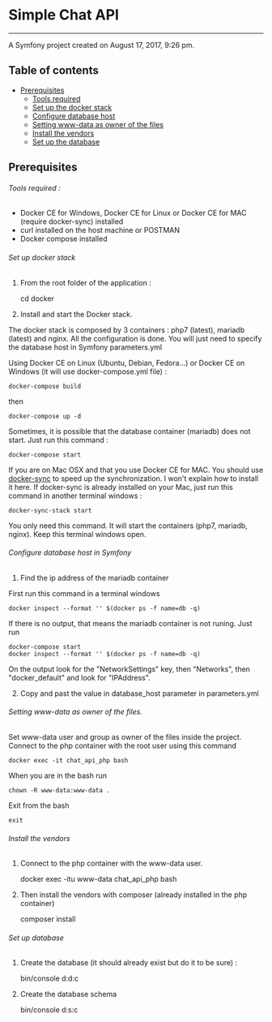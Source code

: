 # Simple Chat API
-----------------

A Symfony project created on August 17, 2017, 9:26 pm.

## Table of contents
- [Prerequisites](https://github.com/FGamess/simple-chat-api#prerequisites)
  - [Tools required](https://github.com/FGamess/simple-chat-api#tools-required)
  - [Set up the docker stack](https://github.com/FGamess/simple-chat-api#set-up-the-docker-stack)
  - [Configure database host](https://github.com/FGamess/simple-chat-api#configure-database-host)
  - [Setting www-data as owner of the files](https://github.com/FGamess/simple-chat-api#setting-www-data-as-owner-of-the-files)
  - [Install the vendors](https://github.com/FGamess/simple-chat-api#install-the-vendors)
  - [Set up the database](https://github.com/FGamess/simple-chat-api#set-up-the-database)


Prerequisites
-------------

###### Tools required :

- Docker CE for Windows, Docker CE for Linux or Docker CE for MAC (require docker-sync) installed
- curl installed on the host machine or POSTMAN
- Docker compose installed

###### Set up docker stack

1. From the root folder of the application :


    cd docker

2. Install and start the Docker stack.

The docker stack is composed by 3 containers : php7 (latest), mariadb (latest) and nginx. All the configuration is done. You will just need to specify the database host in Symfony parameters.yml

Using Docker CE on Linux (Ubuntu, Debian, Fedora...) or Docker CE on Windows (it will use docker-compose.yml file) :

    docker-compose build
then

    docker-compose up -d
Sometimes, it is possible that the database container (mariadb) does not start.
Just run this command :

    docker-compose start

If you are on Mac OSX and that you use Docker CE for MAC. You should use [docker-sync](http://docker-sync.io/) to speed up the synchronization. I won't explain how to install it here.
If docker-sync is already installed on your Mac, just run this command in another terminal windows :

    docker-sync-stack start
You only need this command. It will start the containers (php7, mariadb, nginx). Keep this terminal windows open.

###### Configure database host in Symfony

1. Find the ip address of the mariadb container

First run this command in a terminal windows

    docker inspect --format '' $(docker ps -f name=db -q)

If there is no output, that means the mariadb container is not runing. Just run

    docker-compose start
    docker inspect --format '' $(docker ps -f name=db -q)

On the output look for the "NetworkSettings" key, then "Networks", then "docker_default" and look for "IPAddress".

2. Copy and past the value in database_host parameter in parameters.yml

###### Setting www-data as owner of the files.

Set www-data user and group as owner of the files inside the project. Connect to the php container with the root user using this command

    docker exec -it chat_api_php bash
When you are in the bash run

    chown -R www-data:www-data .
Exit from the bash

    exit

###### Install the vendors

1. Connect to the php container with the www-data user.


    docker exec -itu www-data chat_api_php bash

2. Then install the vendors with composer (already installed in the php container)


    composer install

###### Set up database

1. Create the database (it should already exist but do it to be sure) :


    bin/console d:d:c

2. Create the database schema


    bin/console d:s:c
